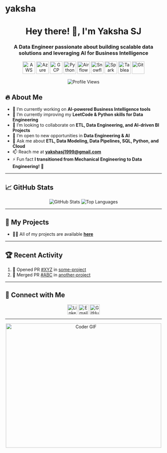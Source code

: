 # yaksha

<h1 align="center">Hey there! 👋, I'm Yaksha SJ</h1>
<h3 align="center">A Data Engineer passionate about building scalable data solutions and leveraging AI for Business Intelligence</h3>

<p align="center">
  <img src="https://www.vectorlogo.zone/logos/amazon_aws/amazon_aws-icon.svg" alt="AWS" width="40" height="40"/> 
  <img src="https://www.vectorlogo.zone/logos/microsoft_azure/microsoft_azure-icon.svg" alt="Azure" width="40" height="40"/> 
  <img src="https://www.vectorlogo.zone/logos/google_cloud/google_cloud-icon.svg" alt="GCP" width="40" height="40"/> 
  <img src="https://www.vectorlogo.zone/logos/python/python-icon.svg" alt="Python" width="40" height="40"/>
  <img src="https://www.vectorlogo.zone/logos/apache_airflow/apache_airflow-icon.svg" alt="Airflow" width="40" height="40"/>
  <img src="https://www.vectorlogo.zone/logos/snowflake/snowflake-icon.svg" alt="Snowflake" width="40" height="40"/>
  <img src="https://www.vectorlogo.zone/logos/apache_spark/apache_spark-ar21.svg" alt="Spark" width="40" height="40"/>
  <img src="https://www.vectorlogo.zone/logos/tableau/tableau-icon.svg" alt="Tableau" width="40" height="40"/>
  <img src="https://www.vectorlogo.zone/logos/git-scm/git-scm-icon.svg" alt="Git" width="40" height="40"/>
</p>

<p align="center"> <img src="https://komarev.com/ghpvc/?username=yakshasj" alt="Profile Views" /> </p>

## 🔥 About Me

- 🔭 I’m currently working on **AI-powered Business Intelligence tools**
- 🌱 I’m currently improving my **LeetCode & Python skills for Data Engineering**
- 👯 I’m looking to collaborate on **ETL, Data Engineering, and AI-driven BI Projects**
- 🤝 I’m open to new opportunities in **Data Engineering & AI**
- 💬 Ask me about **ETL, Data Modeling, Data Pipelines, SQL, Python, and Cloud**
- 📫 Reach me at **yakshasj1999@gmail.com**
- ⚡ Fun fact **I transitioned from Mechanical Engineering to Data Engineering!** 🤯

---

## 📈 GitHub Stats

<p align="center"> 
  <img src="https://github-readme-stats.vercel.app/api?username=yakshasj&show_icons=true&theme=dark" alt="GitHub Stats" />
  <img src="https://github-readme-stats.vercel.app/api/top-langs/?username=yakshasj&layout=compact&theme=dark" alt="Top Languages" />
</p>

---

## 🚀 My Projects
- 👨‍💻 All of my projects are available **[here](https://github.com/yakshasj?tab=repositories)**

---

## 🏆 Recent Activity

<!--START_SECTION:activity-->
1. 💪 Opened PR [#XYZ](https://github.com/) in [some-project](https://github.com/)
2. 🎉 Merged PR [#ABC](https://github.com/) in [another-project](https://github.com/)
<!--END_SECTION:activity-->

---

## 📡 Connect with Me

<p align="center">
  <a href="https://www.linkedin.com/in/yaksha-sj/" target="blank"><img align="center" src="https://img.icons8.com/color/48/000000/linkedin.png" alt="LinkedIn" height="32" width="32" /></a>
  <a href="mailto:yakshasj1999@gmail.com" target="blank"><img align="center" src="https://img.icons8.com/color/48/000000/gmail.png" alt="Email" height="32" width="32" /></a>
  <a href="https://github.com/yakshasj" target="blank"><img align="center" src="https://img.icons8.com/material-rounded/48/000000/github.png" alt="GitHub" height="32" width="32" /></a>
</p>

---

<p align="center">
    <img src="https://media.giphy.com/media/SWoSkN6DxTszqIKEqv/giphy.gif" alt="Coder GIF" width="500" height="400">
</p>
